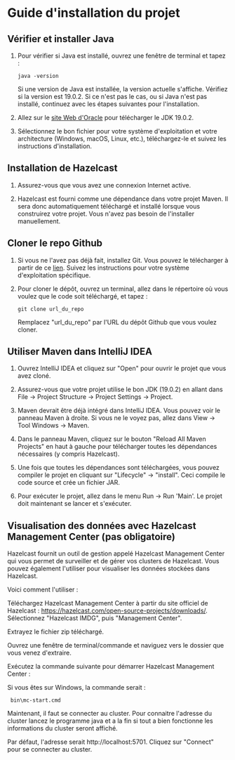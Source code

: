 # Guide d'installation du projet

## Vérifier et installer Java

1. Pour vérifier si Java est installé, ouvrez une fenêtre de terminal et tapez :
    ```
    java -version
    ```
    Si une version de Java est installée, la version actuelle s'affiche. Vérifiez si la version est 19.0.2. Si ce n'est pas le cas, ou si Java n'est pas installé, continuez avec les étapes suivantes pour l'installation.

2. Allez sur le [site Web d'Oracle](https://www.oracle.com/java/technologies/javase-jdk19-downloads.html) pour télécharger le JDK 19.0.2.

3. Sélectionnez le bon fichier pour votre système d'exploitation et votre architecture (Windows, macOS, Linux, etc.), téléchargez-le et suivez les instructions d'installation.

## Installation de Hazelcast

1. Assurez-vous que vous avez une connexion Internet active.

2. Hazelcast est fourni comme une dépendance dans votre projet Maven. Il sera donc automatiquement téléchargé et installé lorsque vous construirez votre projet. Vous n'avez pas besoin de l'installer manuellement.

## Cloner le repo Github

1. Si vous ne l'avez pas déjà fait, installez Git. Vous pouvez le télécharger à partir de ce [lien](https://git-scm.com/downloads). Suivez les instructions pour votre système d'exploitation spécifique.

2. Pour cloner le dépôt, ouvrez un terminal, allez dans le répertoire où vous voulez que le code soit téléchargé, et tapez :
    ```
    git clone url_du_repo
    ```
    Remplacez "url_du_repo" par l'URL du dépôt Github que vous voulez cloner.

## Utiliser Maven dans IntelliJ IDEA

1. Ouvrez IntelliJ IDEA et cliquez sur "Open" pour ouvrir le projet que vous avez cloné.

2. Assurez-vous que votre projet utilise le bon JDK (19.0.2) en allant dans File -> Project Structure -> Project Settings -> Project.

3. Maven devrait être déjà intégré dans IntelliJ IDEA. Vous pouvez voir le panneau Maven à droite. Si vous ne le voyez pas, allez dans View -> Tool Windows -> Maven.

4. Dans le panneau Maven, cliquez sur le bouton "Reload All Maven Projects" en haut à gauche pour télécharger toutes les dépendances nécessaires (y compris Hazelcast).

5. Une fois que toutes les dépendances sont téléchargées, vous pouvez compiler le projet en cliquant sur "Lifecycle" -> "install". Ceci compile le code source et crée un fichier JAR.

6. Pour exécuter le projet, allez dans le menu Run -> Run 'Main'. Le projet doit maintenant se lancer et s'exécuter.


## Visualisation des données avec Hazelcast Management Center (pas obligatoire)
Hazelcast fournit un outil de gestion appelé Hazelcast Management Center qui vous permet de surveiller et de gérer vos clusters de Hazelcast. Vous pouvez également l'utiliser pour visualiser les données stockées dans Hazelcast.

Voici comment l'utiliser :

Téléchargez Hazelcast Management Center à partir du site officiel de Hazelcast : https://hazelcast.com/open-source-projects/downloads/. Sélectionnez "Hazelcast IMDG", puis "Management Center".

Extrayez le fichier zip téléchargé.

Ouvrez une fenêtre de terminal/commande et naviguez vers le dossier que vous venez d'extraire.

Exécutez la commande suivante pour démarrer Hazelcast Management Center :

Si vous êtes sur Windows, la commande serait :
```
 bin\mc-start.cmd
```
Maintenant, il faut se connecter au cluster. Pour connaitre l'adresse du cluster lancez le programme java et a la fin si tout a bien fonctionne les informations du cluster seront affiché.

Par défaut, l'adresse serait http://localhost:5701. Cliquez sur "Connect" pour se connecter au cluster.
